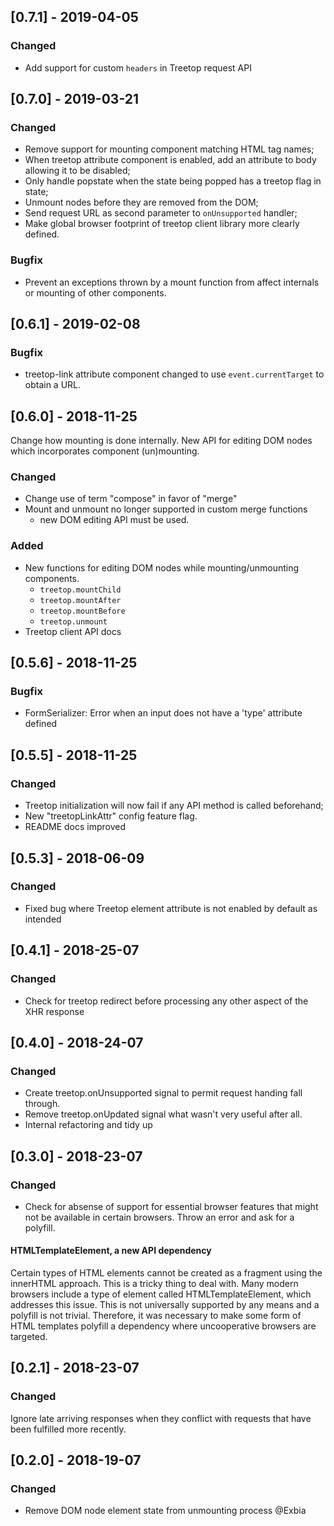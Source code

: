 ## [0.7.1] - 2019-04-05

### Changed

- Add support for custom `headers` in Treetop request API

## [0.7.0] - 2019-03-21

### Changed

- Remove support for mounting component matching HTML tag names;
- When treetop attribute component is enabled, add an attribute to body allowing it to be disabled;
- Only handle popstate when the state being popped has a treetop flag in state;
- Unmount nodes before they are removed from the DOM;
- Send request URL as second parameter to `onUnsupported` handler;
- Make global browser footprint of treetop client library more clearly defined.

### Bugfix

- Prevent an exceptions thrown by a mount function from affect internals or mounting of other components.

## [0.6.1] - 2019-02-08

### Bugfix

- treetop-link attribute component changed to use `event.currentTarget` to obtain a URL.

## [0.6.0] - 2018-11-25

Change how mounting is done internally. New API for editing DOM nodes which incorporates component (un)mounting.

### Changed

- Change use of term "compose" in favor of "merge"
- Mount and unmount no longer supported in custom merge functions
    * new DOM editing API must be used.

### Added
- New functions for editing DOM nodes while mounting/unmounting components.
    * `treetop.mountChild`
    * `treetop.mountAfter`
    * `treetop.mountBefore`
    * `treetop.unmount`
- Treetop client API docs

## [0.5.6] - 2018-11-25
### Bugfix

- FormSerializer: Error when an input does not have a 'type' attribute defined

## [0.5.5] - 2018-11-25
### Changed

- Treetop initialization will now fail if any API method is called beforehand;
- New "treetopLinkAttr" config feature flag.
- README docs improved


## [0.5.3] - 2018-06-09
### Changed

- Fixed bug where Treetop element attribute is not enabled by default as intended


## [0.4.1] - 2018-25-07
### Changed

- Check for treetop redirect before processing any other aspect of the XHR response

## [0.4.0] - 2018-24-07
### Changed

- Create treetop.onUnsupported signal to permit request handing fall through.
- Remove treetop.onUpdated signal what wasn't very useful after all.
- Internal refactoring and tidy up


## [0.3.0] - 2018-23-07
### Changed

- Check for absense of support for essential browser features that might not be available in
certain browsers. Throw an error and ask for a polyfill.

#### HTMLTemplateElement, a new API dependency

Certain types of HTML elements cannot be created as a fragment using the innerHTML approach.
This is a tricky thing to deal with. Many modern browsers include a type of element called
HTMLTemplateElement, which addresses this issue. This is not universally supported by
any means and a polyfill is not trivial. Therefore, it was necessary to make some form of
HTML templates polyfill a dependency where uncooperative browsers are targeted.


## [0.2.1] - 2018-23-07
### Changed
Ignore late arriving responses when they conflict with requests that have
been fulfilled more recently.

## [0.2.0] - 2018-19-07
### Changed
- Remove DOM node element state from unmounting process @Exbia
